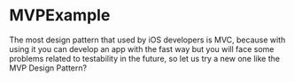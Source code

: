 # MVPExample
The most design pattern that used by iOS developers is MVC, because with using it you can develop an app with the fast way but you will face some problems related to testability in the future, so let us try a new one like the MVP Design Pattern?
